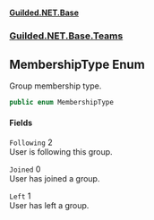 
#### [Guilded.NET.Base](index 'index')
### [Guilded.NET.Base.Teams](index#Guilded_NET_Base_Teams 'Guilded.NET.Base.Teams')
## MembershipType Enum
Group membership type.  
```csharp
public enum MembershipType

```

#### Fields
<a name='Guilded_NET_Base_Teams_MembershipType_Following'></a>
`Following` 2  
User is following this group.  
  
<a name='Guilded_NET_Base_Teams_MembershipType_Joined'></a>
`Joined` 0  
User has joined a group.  
  
<a name='Guilded_NET_Base_Teams_MembershipType_Left'></a>
`Left` 1  
User has left a group.  
  
